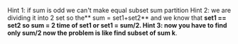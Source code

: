 Hint 1: if sum is odd we can't make equal subset sum partition
Hint 2: we are dividing it into 2 set so the** sum = set1+set2** and we know that **set1 == set2 **so **sum = 2 time of set1** or **set1 = sum/2**.
Hint 3: now you have to find only sum/2 now the problem is like find** subset of sum k**.